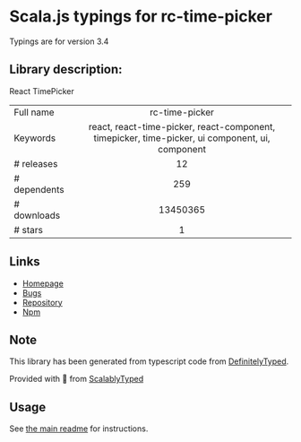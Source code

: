 
# Scala.js typings for rc-time-picker

Typings are for version 3.4

## Library description:
React TimePicker

|                    |                 |
| ------------------ | :-------------: |
| Full name          | rc-time-picker |
| Keywords           | react, react-time-picker, react-component, timepicker, time-picker, ui component, ui, component |
| # releases         | 12 |
| # dependents       | 259 |
| # downloads        | 13450365 |
| # stars            | 1 |

## Links
- [Homepage](http://github.com/react-component/time-picker)
- [Bugs](http://github.com/react-component/time-picker/issues)
- [Repository](https://github.com/react-component/time-picker)
- [Npm](https://www.npmjs.com/package/rc-time-picker)
    


## Note
This library has been generated from typescript code from [DefinitelyTyped](https://definitelytyped.org).

Provided with :purple_heart: from [ScalablyTyped](https://github.com/oyvindberg/ScalablyTyped)

## Usage
See [the main readme](../../readme.md) for instructions.


